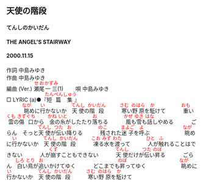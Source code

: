 <style type="text/css">
	ruby{
	    ruby-position: over;
	}
	ruby > rt{font-size: 12px;color:red;}
	p{font:16px;font-size: '楷体'}
</style>
## 天使の階段
#### てんしのかいだん
#### THE ANGEL'S STAIRWAY
#### 2000.11.15


作詞     中島みゆき　　　　　   
作曲      中島みゆき  　　　   
編曲 (Ver.) <ruby><rb>瀬尾</rb><rp>(</rp><rt>せお</rt><rp>)</rp></ruby><ruby><rb>一三</rb><rp>(</rp><rt>かずみ</rt><rp>)</rp></ruby>(1)　　
唄     中島みゆき    
□ LYRIC (a)●『<ruby><rb>短篇</rb><rp>(</rp><rt>たんぺん</rt><rp>)</rp></ruby><ruby><rb>集</rb><rp>(</rp><rt>しゅう</rt><rp>)</rp></ruby>』   
　　　
<ruby><rb>眺</rb><rp>(</rp><rt>なが</rt><rp>)</rp></ruby>めに<ruby><rb>行</rb><rp>(</rp><rt>い</rt><rp>)</rp></ruby>かないか　<ruby><rb>天使</rb><rp>(</rp><rt>てんし</rt><rp>)</rp></ruby>の<ruby><rb>階段</rb><rp>(</rp><rt>かいだん</rt><rp>)</rp></ruby>　　　
<ruby><rb>寒</rb><rp>(</rp><rt>さむ</rt><rp>)</rp></ruby>い<ruby><rb>野原</rb><rp>(</rp><rt>のはら</rt><rp>)</rp></ruby>を<ruby><rb>駈</rb><rp>(</rp><rt>か</rt><rp>)</rp></ruby>けて　　　
<ruby><rb>重</rb><rp>(</rp><rt>おも</rt><rp>)</rp></ruby>い<ruby><rb>雲</rb><rp>(</rp><rt>くも</rt><rp>)</rp></ruby>の<ruby><rb>傷口</rb><rp>(</rp><rt>きずぐち</rt><rp>)</rp></ruby>から　<ruby><rb>金</rb><rp>(</rp><rt>かね</rt><rp>)</rp></ruby>の<ruby><rb>糸</rb><rp>(</rp><rt>いと</rt><rp>)</rp></ruby>がしたたり<ruby><rb>落</rb><rp>(</rp><rt>お</rt><rp>)</rp></ruby>ちる　　　
<ruby><rb>風</rb><rp>(</rp><rt>かぜ</rt><rp>)</rp></ruby>も<ruby><rb>雪</rb><rp>(</rp><rt>ゆき</rt><rp>)</rp></ruby>も<ruby><rb>話</rb><rp>(</rp><rt>はな</rt><rp>)</rp></ruby>しやめる　　　
ごらん　そっと<ruby><rb>天使</rb><rp>(</rp><rt>てんし</rt><rp>)</rp></ruby>が<ruby><rb>伝</rb><rp>(</rp><rt>つた</rt><rp>)</rp></ruby>い<ruby><rb>降</rb><rp>(</rp><rt>お</rt><rp>)</rp></ruby>りる　　　
<ruby><rb>残</rb><rp>(</rp><rt>のこ</rt><rp>)</rp></ruby>された<ruby><rb>迷子</rb><rp>(</rp><rt>まよご</rt><rp>)</rp></ruby>を<ruby><rb>呼</rb><rp>(</rp><rt>よ</rt><rp>)</rp></ruby>ぶ　　　
　　　
<ruby><rb>眺</rb><rp>(</rp><rt>なが</rt><rp>)</rp></ruby>めに<ruby><rb>行</rb><rp>(</rp><rt>い</rt><rp>)</rp></ruby>かないか　<ruby><rb>天使</rb><rp>(</rp><rt>てんし</rt><rp>)</rp></ruby>の<ruby><rb>階段</rb><rp>(</rp><rt>かいだん</rt><rp>)</rp></ruby>　　　
<ruby><rb>凍</rb><rp>(</rp><rt>こお</rt><rp>)</rp></ruby>る<ruby><rb>水</rb><rp>(</rp><rt>みず</rt><rp>)</rp></ruby>を<ruby><rb>渡</rb><rp>(</rp><rt>わた</rt><rp>)</rp></ruby>って　　　
<ruby><rb>人</rb><rp>(</rp><rt>ひと</rt><rp>)</rp></ruby>が<ruby><rb>触</rb><rp>(</rp><rt>ふ</rt><rp>)</rp></ruby>れることはできない　　　
人が<ruby><rb>崩</rb><rp>(</rp><rt>くず</rt><rp>)</rp></ruby>すこともできない　　　
<ruby><rb>天使</rb><rp>(</rp><rt>てんし</rt><rp>)</rp></ruby>だけが<ruby><rb>伝</rb><rp>(</rp><rt>つた</rt><rp>)</rp></ruby>い<ruby><rb>昇</rb><rp>(</rp><rt>のぼ</rt><rp>)</rp></ruby>る　　　
ごらん　<ruby><rb>白</rb><rp>(</rp><rt>しろ</rt><rp>)</rp></ruby>い<ruby><rb>鳥</rb><rp>(</rp><rt>とり</rt><rp>)</rp></ruby>が<ruby><rb>追</rb><rp>(</rp><rt>お</rt><rp>)</rp></ruby>いかけてゆく　　　
どこまでも<ruby><rb>昇</rb><rp>(</rp><rt>のぼ</rt><rp>)</rp></ruby>ってゆく　　　
　　　
<ruby><rb>眺</rb><rp>(</rp><rt>なが</rt><rp>)</rp></ruby>めに<ruby><rb>行</rb><rp>(</rp><rt>い</rt><rp>)</rp></ruby>かないか　<ruby><rb>天使</rb><rp>(</rp><rt>てんし</rt><rp>)</rp></ruby>の<ruby><rb>階段</rb><rp>(</rp><rt>かいだん</rt><rp>)</rp></ruby>　　　
<ruby><rb>寒</rb><rp>(</rp><rt>さむ</rt><rp>)</rp></ruby>い<ruby><rb>野原</rb><rp>(</rp><rt>のはら</rt><rp>)</rp></ruby>を<ruby><rb>駈</rb><rp>(</rp><rt>か</rt><rp>)</rp></ruby>けて　　　